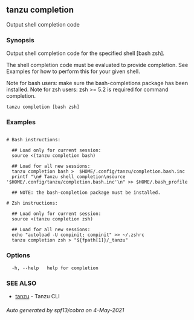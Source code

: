 ## tanzu completion

Output shell completion code

### Synopsis


Output shell completion code for the specified shell [bash zsh].

The shell completion code must be evaluated to provide completion. See Examples
for how to perform this for your given shell.

Note for bash users: make sure the bash-completions package has been installed.
Note for zsh users: zsh >= 5.2 is required for command completion.

```
tanzu completion [bash zsh]
```

### Examples

```

# Bash instructions:

  ## Load only for current session:
  source <(tanzu completion bash)

  ## Load for all new sessions:
  tanzu completion bash >  $HOME/.config/tanzu/completion.bash.inc
  printf "\n# Tanzu shell completion\nsource '$HOME/.config/tanzu/completion.bash.inc'\n" >> $HOME/.bash_profile

  ## NOTE: the bash-completion package must be installed.

# Zsh instructions:

  ## Load only for current session:
  source <(tanzu completion zsh)

  ## Load for all new sessions:
  echo "autoload -U compinit; compinit" >> ~/.zshrc
  tanzu completion zsh > "${fpath[1]}/_tanzu"
```

### Options

```
  -h, --help   help for completion
```

### SEE ALSO

* [tanzu](tanzu.md)     - Tanzu CLI

###### Auto generated by spf13/cobra on 4-May-2021

